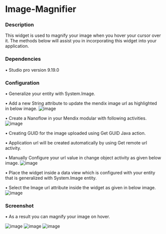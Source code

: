 # Image-Magnifier

### Description

This widget is used to magnify your image when you hover your cursor over it. The methods below will assist you in incorporating this widget into your application.

### Dependencies
•	Studio pro version 9.19.0

### Configuration
•	Generalize your entity with System.Image.

•	Add a new String attribute to update the mendix image url as highlighted in below image.
![image](https://user-images.githubusercontent.com/126260956/221257243-f4daf0d5-a7d9-4627-9b74-9b42cdc5ea41.png)

 
•	Create a Nanoflow in your Mendix modular with following activities.
![image](https://user-images.githubusercontent.com/126260956/221257261-905dd463-104c-4e44-9af7-6e34712685c0.png)

 
•	Creating GUID for the image uploaded using Get GUID Java action.

•	Application url will be created automatically by using Get remote url activity.

•	Manually Configure your url value in change object activity as given below image.
![image](https://user-images.githubusercontent.com/126260956/221257352-4eaf5676-5532-49c2-913b-c264c9d45645.png)


•	Place the widget inside a data view which is configured with your entity that is generalized with System.Image entity.

•	Select the Image url attribute inside the widget as given in below image.
![image](https://user-images.githubusercontent.com/126260956/221257393-5724caf0-292b-4839-b93d-083a846e94d2.png)

 
### Screenshot

•	As a result you can magnify your image on hover.

![image](https://user-images.githubusercontent.com/126260956/225606241-b09dc043-2b86-4484-8388-7f0a432cb98c.png)
![image](https://user-images.githubusercontent.com/126260956/225606286-65710efc-0af4-46b3-9ed7-44bae45387b0.png)
![image](https://user-images.githubusercontent.com/126260956/225606304-4a6a8b25-de9c-423e-a430-8cb0dabfe42d.png)

 

 
